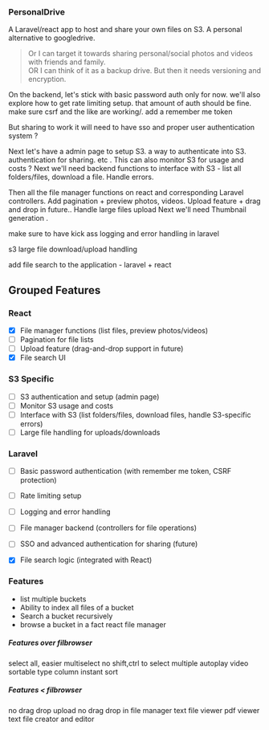 ### PersonalDrive

A Laravel/react app to host and share your own files on S3. A personal alternative to googledrive.

> Or I can target it towards  sharing personal/social photos and videos with friends and family.  
> OR I can think of it as a backup drive. But then it needs versioning and encryption.

On the backend, let's stick with basic password auth only for now. we'll also explore how to get rate limiting setup. that amount of auth should be fine. make sure csrf and the like are working/. add a remember me token

But sharing to work it will need to have sso and proper user authentication system ?



Next let's have a admin page to setup S3. a way to authenticate into S3. authentication for sharing. etc . This can also monitor S3 for usage and costs ?
Next we'll need backend functions to interface with S3 - list all folders/files, download a file. Handle errors.


Then all the file manager functions on react and corresponding Laravel controllers.
Add pagination + preview photos, videos.
Upload feature + drag and drop in future.. Handle large files upload
Next we'll need Thumbnail generation .

make sure to have kick ass logging and error handling in laravel

s3 large file download/upload handling 

add file search to the application - laravel + react


## Grouped Features

### React
-[x] File manager functions (list files, preview photos/videos)
-[ ] Pagination for file lists
-[ ] Upload feature (drag-and-drop support in future)
-[x] File search UI

### S3 Specific
-[ ] S3 authentication and setup (admin page)
-[ ] Monitor S3 usage and costs
-[ ] Interface with S3 (list folders/files, download files, handle S3-specific errors)
-[ ] Large file handling for uploads/downloads

### Laravel
-[ ] Basic password authentication (with remember me token, CSRF protection)
-[ ] Rate limiting setup
-[ ] Logging and error handling
-[ ] File manager backend (controllers for file operations)
-[ ] SSO and advanced authentication for sharing (future)
-[x] File search logic (integrated with React)



### Features 
- list multiple buckets
- Ability to index all files of a bucket
- Search a bucket recursively
- browse a bucket in a fact react file manager

##### Features over filbrowser

select all, easier multiselect
no shift,ctrl to select multiple
autoplay video
sortable type column
instant sort

##### Features < filbrowser

no drag drop upload
no drag drop in file manager
text file viewer
pdf viewer
text file creator and editor
